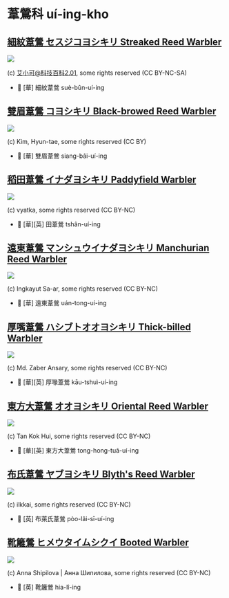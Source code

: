 # 葦鶯科 uí-ing-kho

## [細紋葦鶯 セスジコヨシキリ Streaked Reed Warbler](https://ebird.org/species/strwar1)

![](https://inaturalist-open-data.s3.amazonaws.com/photos/250146/medium.jpg)

(c) 艾小可@科技百科2.01, some rights reserved (CC BY-NC-SA)

- 🎯 [華] 細紋葦鶯 suè-bûn-uí-ing

## [雙眉葦鶯 コヨシキリ Black-browed Reed Warbler](https://ebird.org/species/bbrwar1)

![](https://inaturalist-open-data.s3.amazonaws.com/photos/2742851/medium.jpg)

(c) Kim, Hyun-tae, some rights reserved (CC BY)
- 🎯 [華] 雙眉葦鶯 siang-bâi-uí-ing

## [稻田葦鶯 イナダヨシキリ Paddyfield Warbler](https://ebird.org/species/padwar1)

![](https://inaturalist-open-data.s3.amazonaws.com/photos/130475682/medium.jpg)

(c) vyatka, some rights reserved (CC BY-NC)

- 🎯 [華][英] 田葦鶯 tshân-uí-ing

## [遠東葦鶯 マンシュウイナダヨシキリ Manchurian Reed Warbler](https://ebird.org/species/manrew1)

![](https://inaturalist-open-data.s3.amazonaws.com/photos/133528335/medium.jpg)

(c) Ingkayut Sa-ar, some rights reserved (CC BY-NC)
- 🎯 [華] 遠東葦鶯 uán-tong-uí-ing

## [厚嘴葦鶯 ハシブトオオヨシキリ Thick-billed Warbler](https://ebird.org/species/thbwar1)

![](https://inaturalist-open-data.s3.amazonaws.com/photos/103338390/medium.jpg)

(c) Md. Zaber Ansary, some rights reserved (CC BY-NC)

- 🎯 [華][英] 厚喙葦鶯 kāu-tshuì-uí-ing

## [東方大葦鶯 オオヨシキリ Oriental Reed Warbler](https://ebird.org/species/orrwar1)

![](https://inaturalist-open-data.s3.amazonaws.com/photos/12577895/medium.jpeg)

(c) Tan Kok Hui, some rights reserved (CC BY-NC)

- 🎯 [華][英] 東方大葦鶯 tong-hong-tuā-uí-ing

## [布氏葦鶯 ヤブヨシキリ Blyth's Reed Warbler](https://ebird.org/species/blrwar1)

![](https://inaturalist-open-data.s3.amazonaws.com/photos/79630739/medium.jpeg)

(c) ilkkai, some rights reserved (CC BY-NC)

- 🎯 [英] 布萊氏葦鶯 pòo-lâi-sī-uí-ing

## [靴籬鶯 ヒメウタイムシクイ Booted Warbler](https://ebird.org/species/boowar1)

![](https://inaturalist-open-data.s3.amazonaws.com/photos/90118879/medium.jpg)

(c) Anna Shipilova | Анна Шипилова, some rights reserved (CC BY-NC)

- 🎯 [英] 靴籬鶯 hia-lî-ing
